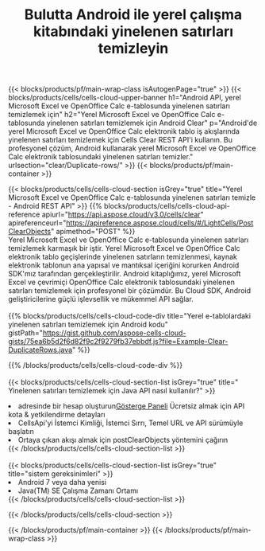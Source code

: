 ﻿---
title:  Bulutta Android ile yerel çalışma kitabındaki yinelenen satırları temizleyin
description:  Microsoft Excel ve Android ile OpenOffice Calc üzerinde yinelenen satırı temizlemek için Bulut API'leri ve SDK'lar. Android için Cells Cloud API SDK ile yerel e-tablolardaki yinelenen satırları temizleyin
url: /tr/android/clear/duplicate-rows/
---
{{< blocks/products/pf/main-wrap-class isAutogenPage="true" >}}
{{< blocks/products/cells/cells-cloud-upper-banner h1="Android API, yerel Microsoft Excel ve OpenOffice Calc e-tablosunda yinelenen satırları temizlemek için" h2="Yerel Microsoft Excel ve OpenOffice Calc e-tablosunda yinelenen satırları temizlemek için Android Clear" p="Android\'de yerel Microsoft Excel ve OpenOffice Calc elektronik tablo iş akışlarında yinelenen satırları temizlemek için Cells Clear REST API\'i kullanın. Bu profesyonel çözüm, Android kullanarak yerel Microsoft Excel ve OpenOffice Calc elektronik tablosundaki yinelenen satırları temizler." urlsection="clear/Duplicate-rows/" >}}
{{< blocks/products/pf/main-container >}}

{{< blocks/products/cells/cells-cloud-section isGrey="true" title="Yerel Microsoft Excel ve OpenOffice Calc e-tablosunda yinelenen satırları temizle - Android REST API" >}}
{{% blocks/products/cells/cells-cloud-api-reference apiurl="https://api.aspose.cloud/v3.0/cells/clear" apireferenceurl="https://apireference.aspose.cloud/cells/#/LightCells/PostClearObjects" apimethod="POST" %}}
<br/>
Yerel Microsoft Excel ve OpenOffice Calc e-tablosunda yinelenen satırları temizlemek karmaşık bir iştir. Yerel Microsoft Excel ve OpenOffice Calc elektronik tablo geçişlerinde yinelenen satırların temizlenmesi, kaynak elektronik tablonun ana yapısal ve mantıksal içeriğini korurken Android SDK'mız tarafından gerçekleştirilir. Android kitaplığımız, yerel Microsoft Excel ve çevrimiçi OpenOffice Calc elektronik tablosundaki yinelenen satırları temizlemek için profesyonel bir çözümdür. Bu Cloud SDK, Android geliştiricilerine güçlü işlevsellik ve mükemmel API sağlar.
<br/>
<br/>
{{% blocks/products/cells/cells-cloud-code-div title="Yerel e-tablolardaki yinelenen satırları temizlemek için Android kodu" gistPath="https://gist.github.com/aspose-cells-cloud-gists/75ea6b5d2f6d82f9c2f9279fb37ebbdf.js?file=Example-Clear-DuplicateRows.java" %}}
  
{{% /blocks/products/cells/cells-cloud-code-div %}}
<br/>
<br/>
{{< blocks/products/cells/cells-cloud-section-list isGrey="true" title=" Yinelenen satırları temizlemek için Java API nasıl kullanılır?" >}}
<li> adresinde bir hesap oluşturun<a href="https://dashboard.aspose.cloud/">Gösterge Paneli</a> Ücretsiz almak için API kota & yetkilendirme detayları</li>
<li>CellsApi'yi İstemci Kimliği, İstemci Sırrı, Temel URL ve API sürümüyle başlatın</li>
<li>Ortaya çıkan akışı almak için postClearObjects yöntemini çağırın</li>
{{< /blocks/products/cells/cells-cloud-section-list >}}
<br/>
<br/>
{{< blocks/products/cells/cells-cloud-section-list isGrey="true" title="sistem gereksinimleri" >}}
<li>Android 7 veya daha yenisi</li>
<li>Java(TM) SE Çalışma Zamanı Ortamı</li>
{{< /blocks/products/cells/cells-cloud-section-list >}}

{{< /blocks/products/cells/cells-cloud-section >}}

{{< /blocks/products/pf/main-container >}}
{{< /blocks/products/pf/main-wrap-class >}}
